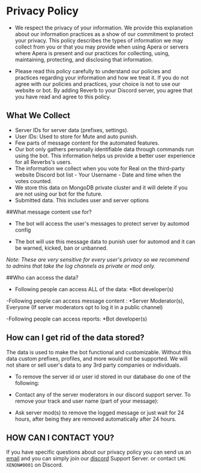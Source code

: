 # Privacy Policy
- We respect the privacy of your information. We provide this explanation about our information practices as a show of our commitment to protect your privacy. This policy describes the types of information we may collect from you or that you may provide when using Apera or servers where Apera is present and our practices for collecting, using, maintaining, protecting, and disclosing that information.


- Please read this policy carefully to understand our policies and practices regarding your information and how we treat it. If you do not agree with our policies and practices, your choice is not to use our website or bot. By adding Reverb to your Discord server, you agree that you have read and agree to this policy.



## What We Collect
- Server IDs for server data (prefixes, settings).
- User IDs: Used to store for Mute and auto punish.
- Few parts of message content for the automated features.
- Our bot only gathers personally identifiable data through commands run using the bot. This information helps us provide a better user experience for all Reverbs's users.
- The information we collect when you vote for Real on the third-party website Discord bot list
        - Your Username
        - Date and time when the votes counted.
- We store this data on MongoDB private cluster and it will delete if you are not using our bot for the future.
- Submitted data. This includes user and server options

##What message content use for?

- The bot will access the user's messages to protect server by automod config

- The bot will use this message data to punish user for automod and it can be warned, kicked, ban or unbanned.

*Note: These are very sensitive for every user's privacy so we recommend to admins that take the log channels as private or mod only.*

##Who can access the data?
- Following people can access ALL of the data:
*Bot developer(s)

-Following people can access message content :
*Server Moderator(s), Everyone (If server moderators opt to log it in a public channel)

-Following people can access reports:
*Bot developer(s)

## How can I get rid of the data stored?
The data is used to make the bot functional and customizable. Without this data custom prefixes, profiles, and more would not be supported. We will not share or sell user's data to any 3rd party companies or individuals. 
- To remove the server id or user id stored in our database do one of the following:

- Contact any of the server moderators in our discord support server.
To remove your track and user name (part of your message):

- Ask server mod(s) to remove the logged message or just wait for 24 hours, after being they are removed automatically after 24 hours.
## HOW CAN I CONTACT YOU?
If you have specific questions about our privacy policy you can send us an [email](jefflopez90665104@gmail.com) and you can simply join our [discord](https://discord.gg/vFKS2xff) Support Server. or contact `LMG XENON#0001` on Discord.
